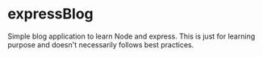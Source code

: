 # expressBlog
Simple blog application to learn Node and express.
This is just for learning purpose and doesn't necessarily follows  best practices.

